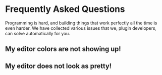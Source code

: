 # Frequently Asked Questions

Programming is hard, and building things that work perfectly all the time is even harder.
We have collected various issues that we, plugin developers, can solve automatically for you.  

## My editor colors are not showing up!

## My editor does not look as pretty!